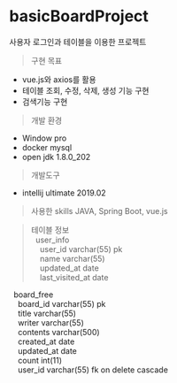 # basicBoardProject
사용자 로그인과 테이블을 이용한 프로젝트

> 구현 목표
  * vue.js와 axios를 활용
  * 테이블 조회, 수정, 삭제, 생성 기능 구현
  * 검색기능 구현

> 개발 환경
  * Window pro
  * docker mysql
  * open jdk 1.8.0_202

> 개발도구 
  * intellij ultimate 2019.02

> 사용한 skills
JAVA, Spring Boot, vue.js

> 테이블 정보    
&nbsp;&nbsp;user_info   
&nbsp;&nbsp;&nbsp;&nbsp;user_id varchar(55) pk   
&nbsp;&nbsp;&nbsp;&nbsp;name varchar(55)   
&nbsp;&nbsp;&nbsp;&nbsp;updated_at date   
&nbsp;&nbsp;&nbsp;&nbsp;last_visited_at date   

&nbsp;&nbsp;board_free   
&nbsp;&nbsp;&nbsp;&nbsp;board_id varchar(55) pk   
&nbsp;&nbsp;&nbsp;&nbsp;title varchar(55)   
&nbsp;&nbsp;&nbsp;&nbsp;writer varchar(55)   
&nbsp;&nbsp;&nbsp;&nbsp;contents varchar(500)   
&nbsp;&nbsp;&nbsp;&nbsp;created_at date   
&nbsp;&nbsp;&nbsp;&nbsp;updated_at date   
&nbsp;&nbsp;&nbsp;&nbsp;count int(11)   
&nbsp;&nbsp;&nbsp;&nbsp;user_id varchar(55) fk on delete cascade   
